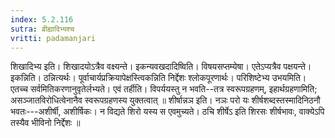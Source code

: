 ```yaml
---
index: 5.2.116
sutra: व्रीह्यादिभ्यश्च
vritti: padamanjari
---
```


 शिखादिभ्य इति। शिखादयोऽत्रैव वक्ष्यन्ते। इकन्यवखदादिष्विति। विषयसप्तम्येषा। एतेऽप्यत्रैव पक्षयन्ते। इकन्निति। ठन्नित्यर्थः। पूर्वाचार्यप्रक्रियापेक्षस्त्विकन्निति निर्द्देशः श्लोकपूरणार्थः। परिशिष्टेभ्य उभयमिति। एतच्च सर्वमितिकरणानुवृतेर्लभ्यते। एवं तर्हीति। विपर्ययस्तु न भवति--तत्र स्वरूपग्रहणम्, इहार्थग्रहणामिति; असञ्जातविरोधित्वेनानैव स्वरूपग्रहणस्य युक्तत्वात् ॥ शीर्षान्नञ इति। नञः परो यः शीर्षशब्दस्तस्मादिनिठनौ भवतः---अशीर्षी, अशीर्षिकः। न विद्यते शिरो यस्य स एवमुच्यते। ठचि शीर्षेऽ इति शिरसः शीर्षभावः, वाक्येऽपि तस्यैव भीविनो निर्द्देशः ॥